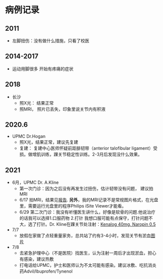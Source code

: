 # 病例记录

## 2011 

* 左脚扭伤：没有做什么措施，只看了校医

## 2014-2017
* 运动用脚很多 开始有疼痛的症状
## 2018 
* 长沙
  * 照X光： 结果正常
  * 照MRI， 照片已丢失，印象里说关节内有积液

## 2020.6 
* UPMC Dr.Hogan
  * 照X光，结果正常，建议先复建
  * 复建： 复建中心医师怀疑前距腓韧带（anterior talofibular ligament）受损。做增肌训练，踝关节稳定性训练。2-3月后发现没什么效果。

## 2021
* 6月，UPMC Dr. A.Kline 
  * 第一次门诊：因为之后没有再发生过扭伤，估计韧带没有问题， 建议拍MRI
  * 6/17 拍MRI，结果见[报告](https://github.com/CheetoBelly/upmc_records/blob/main/MyUPMC%20-%20Test%20Details.pdf). **另外**，我的MRI记录不是常规图片格式，在光盘里，需要运行光盘里的程序Philips iSite Viewer才能看。
  *	6/29 第二次门诊：我没有听懂医生讲什么，好像是软骨的问题.他说治疗的话我可以选择1.口服药物 2.打针 我想口服可能有点保守，打针问题不大，选了打针。Dr. Kline在踝关节处注射：[Kenalog 40mg, Naropin 0.5](https://github.com/CheetoBelly/upmc_records/blob/main/Injection.jpeg)
* 7/7 
  * 放假在家做了点轻重量家务，总共站了约有3-4小时，发现关节有淤血[图片](https://github.com/CheetoBelly/upmc_records/blob/main/bruise.jpeg)
* 7/8
  * 去紧急护理中心（不是医院）找医生，认为注射一周后才出现淤血，担心有感染，建议热敷
  * 打电话给UPMC，护士和医师认为不太可能有感染。建议冰敷、吃抗消炎药Advil/Ibuprofen/Tynenol
  

